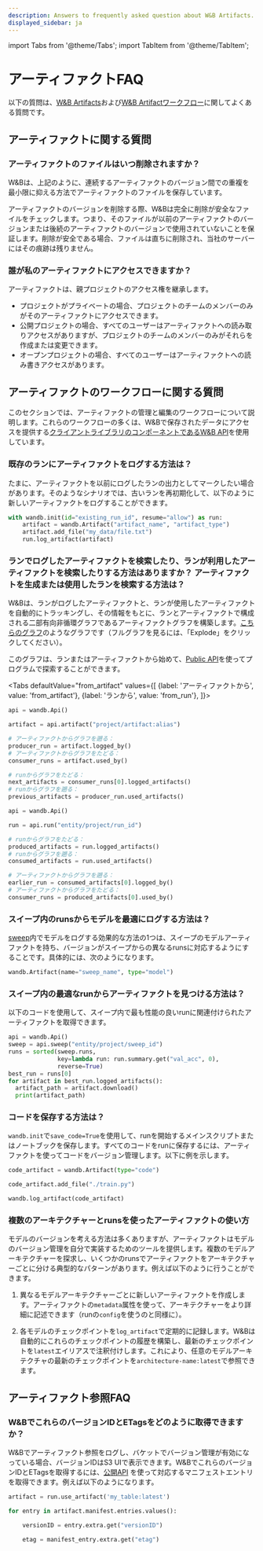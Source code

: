 ```yaml
---
description: Answers to frequently asked question about W&B Artifacts.
displayed_sidebar: ja
---
```

import Tabs from '@theme/Tabs';
import TabItem from '@theme/TabItem';

# アーティファクトFAQ

<head>
  <title>アーティファクトに関するよくある質問</title>
</head>

以下の質問は、[W&B Artifacts](#questions-about-artifacts)および[W&B Artifactワークフロー](#questions-about-artifacts-workflows)に関してよくある質問です。

## アーティファクトに関する質問

### アーティファクトのファイルはいつ削除されますか？

W&Bは、上記のように、連続するアーティファクトのバージョン間での重複を最小限に抑える方法でアーティファクトのファイルを保存しています。

アーティファクトのバージョンを削除する際、W&Bは完全に削除が安全なファイルをチェックします。つまり、そのファイルが以前のアーティファクトのバージョンまたは後続のアーティファクトのバージョンで使用されていないことを保証します。削除が安全である場合、ファイルは直ちに削除され、当社のサーバーにはその痕跡は残りません。

### 誰が私のアーティファクトにアクセスできますか？

アーティファクトは、親プロジェクトのアクセス権を継承します。

* プロジェクトがプライベートの場合、プロジェクトのチームのメンバーのみがそのアーティファクトにアクセスできます。
* 公開プロジェクトの場合、すべてのユーザーはアーティファクトへの読み取りアクセスがありますが、プロジェクトのチームのメンバーのみがそれらを作成または変更できます。
* オープンプロジェクトの場合、すべてのユーザーはアーティファクトへの読み書きアクセスがあります。
## アーティファクトのワークフローに関する質問

このセクションでは、アーティファクトの管理と編集のワークフローについて説明します。これらのワークフローの多くは、W&Bで保存されたデータにアクセスを提供する[クライアントライブラリのコンポーネントであるW&B API](../track/public-api-guide.md)を使用しています。

### 既存のランにアーティファクトをログする方法は？

たまに、アーティファクトを以前にログしたランの出力としてマークしたい場合があります。そのようなシナリオでは、古いランを再初期化して、以下のように新しいアーティファクトをログすることができます。

```python
with wandb.init(id="existing_run_id", resume="allow") as run:
    artifact = wandb.Artifact("artifact_name", "artifact_type")
    artifact.add_file("my_data/file.txt")
    run.log_artifact(artifact)
```

### ランでログしたアーティファクトを検索したり、ランが利用したアーティファクトを検索したりする方法はありますか？ アーティファクトを生成または使用したランを検索する方法は？

W&Bは、ランがログしたアーティファクトと、ランが使用したアーティファクトを自動的にトラッキングし、その情報をもとに、ランとアーティファクトで構成される二部有向非循環グラフであるアーティファクトグラフを構築します。[こちらのグラフ](https://wandb.ai/shawn/detectron2-11/artifacts/dataset/furniture-small-val/06d5ddd4deeb2a6ebdd5/graph)のようなグラフです（フルグラフを見るには、「Explode」をクリックしてください）。

このグラフは、ランまたはアーティファクトから始めて、[Public API](../../ref/python/public-api/README.md)を使ってプログラムで探索することができます。

<Tabs
  defaultValue="from_artifact"
  values={[
    {label: 'アーティファクトから', value: 'from_artifact'},
    {label: 'ランから', value: 'from_run'},
  ]}>
  <TabItem value="from_artifact">

```python
api = wandb.Api()

artifact = api.artifact("project/artifact:alias")

# アーティファクトからグラフを遡る：
producer_run = artifact.logged_by()
# アーティファクトからグラフをたどる：
consumer_runs = artifact.used_by()

# runからグラフをたどる：
next_artifacts = consumer_runs[0].logged_artifacts()
# runからグラフを遡る：
previous_artifacts = producer_run.used_artifacts()
```

  </TabItem>
  <TabItem value="from_run">

```python
api = wandb.Api()

run = api.run("entity/project/run_id")

# runからグラフをたどる：
produced_artifacts = run.logged_artifacts()
# runからグラフを遡る：
consumed_artifacts = run.used_artifacts()

# アーティファクトからグラフを遡る：
earlier_run = consumed_artifacts[0].logged_by()
# アーティファクトからグラフをたどる：
consumer_runs = produced_artifacts[0].used_by()
```
</TabItem>
</Tabs>

### スイープ内のrunsからモデルを最適にログする方法は？

[sweep](../sweeps/intro.md)内でモデルをログする効果的な方法の1つは、スイープのモデルアーティファクトを持ち、バージョンがスイープからの異なるrunsに対応するようにすることです。具体的には、次のようになります。

```python
wandb.Artifact(name="sweep_name", type="model")
```

### スイープ内の最適なrunからアーティファクトを見つける方法は？

以下のコードを使用して、スイープ内で最も性能の良いrunに関連付けられたアーティファクトを取得できます。

```python
api = wandb.Api()
sweep = api.sweep("entity/project/sweep_id")
runs = sorted(sweep.runs,
              key=lambda run: run.summary.get("val_acc", 0), 
              reverse=True)
best_run = runs[0]
for artifact in best_run.logged_artifacts():
  artifact_path = artifact.download()
  print(artifact_path)
```

### コードを保存する方法は？

`wandb.init`で`save_code=True`を使用して、runを開始するメインスクリプトまたはノートブックを保存します。すべてのコードをrunに保存するには、アーティファクトを使ってコードをバージョン管理します。以下に例を示します。
```python
code_artifact = wandb.Artifact(type="code")

code_artifact.add_file("./train.py")

wandb.log_artifact(code_artifact)
```

### 複数のアーキテクチャーとrunsを使ったアーティファクトの使い方

モデルのバージョンを考える方法は多くありますが、アーティファクトはモデルのバージョン管理を自分で実装するためのツールを提供します。複数のモデルアーキテクチャーを探求し、いくつかのrunsでアーティファクトをアーキテクチャーごとに分ける典型的なパターンがあります。例えば以下のように行うことができます。

1. 異なるモデルアーキテクチャーごとに新しいアーティファクトを作成します。アーティファクトの`metadata`属性を使って、アーキテクチャーをより詳細に記述できます（runの`config`を使うのと同様に）。

2. 各モデルのチェックポイントを`log_artifact`で定期的に記録します。W&Bは自動的にこれらのチェックポイントの履歴を構築し、最新のチェックポイントを`latest`エイリアスで注釈付けします。これにより、任意のモデルアーキテクチャの最新のチェックポイントを`architecture-name:latest`で参照できます。

## アーティファクト参照FAQ

### W&BでこれらのバージョンIDとETagsをどのように取得できますか？

W&Bでアーティファクト参照をログし、バケットでバージョン管理が有効になっている場合、バージョンIDはS3 UIで表示できます。W&BでこれらのバージョンIDとETagsを取得するには、[公開API](../../ref/python/public-api/artifact.md) を使って対応するマニフェストエントリを取得できます。例えば以下のようになります。

```python
artifact = run.use_artifact('my_table:latest')

for entry in artifact.manifest.entries.values():

    versionID = entry.extra.get("versionID")

    etag = manifest_entry.extra.get("etag")
```
